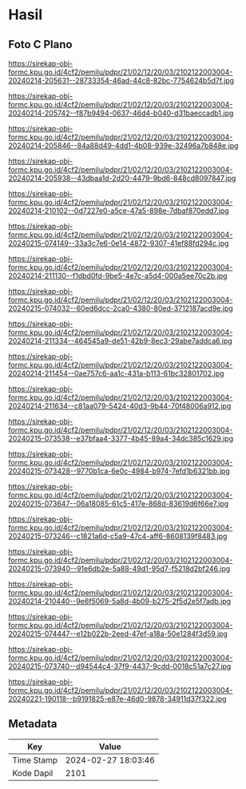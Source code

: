 # Hasil

## Foto C Plano

https://sirekap-obj-formc.kpu.go.id/4cf2/pemilu/pdpr/21/02/12/20/03/2102122003004-20240214-205631--28733354-46ad-44c8-82bc-7754624b5d7f.jpg

https://sirekap-obj-formc.kpu.go.id/4cf2/pemilu/pdpr/21/02/12/20/03/2102122003004-20240214-205742--f87b9494-0637-46d4-b040-d31baeccadb1.jpg

https://sirekap-obj-formc.kpu.go.id/4cf2/pemilu/pdpr/21/02/12/20/03/2102122003004-20240214-205846--84a88d49-4dd1-4b08-939e-32496a7b848e.jpg

https://sirekap-obj-formc.kpu.go.id/4cf2/pemilu/pdpr/21/02/12/20/03/2102122003004-20240214-205938--43dbaa1d-2d20-4479-9bd6-848cd8097847.jpg

https://sirekap-obj-formc.kpu.go.id/4cf2/pemilu/pdpr/21/02/12/20/03/2102122003004-20240214-210102--0d7227e0-a5ce-47a5-898e-7dbaf870edd7.jpg

https://sirekap-obj-formc.kpu.go.id/4cf2/pemilu/pdpr/21/02/12/20/03/2102122003004-20240215-074149--33a3c7e6-0e14-4872-9307-41ef88fd294c.jpg

https://sirekap-obj-formc.kpu.go.id/4cf2/pemilu/pdpr/21/02/12/20/03/2102122003004-20240214-211130--f1dbd0fd-9be5-4e7c-a5d4-000a5ee70c2b.jpg

https://sirekap-obj-formc.kpu.go.id/4cf2/pemilu/pdpr/21/02/12/20/03/2102122003004-20240215-074032--60ed6dcc-2ca0-4380-80ed-3712187acd9e.jpg

https://sirekap-obj-formc.kpu.go.id/4cf2/pemilu/pdpr/21/02/12/20/03/2102122003004-20240214-211334--464545a9-de51-42b9-8ec3-29abe7addca6.jpg

https://sirekap-obj-formc.kpu.go.id/4cf2/pemilu/pdpr/21/02/12/20/03/2102122003004-20240214-211454--0ae757c6-aa1c-431a-b113-61bc32801702.jpg

https://sirekap-obj-formc.kpu.go.id/4cf2/pemilu/pdpr/21/02/12/20/03/2102122003004-20240214-211634--c81aa079-5424-40d3-9b44-70f48006a912.jpg

https://sirekap-obj-formc.kpu.go.id/4cf2/pemilu/pdpr/21/02/12/20/03/2102122003004-20240215-073538--e37bfaa4-3377-4b45-89a4-34dc385c1629.jpg

https://sirekap-obj-formc.kpu.go.id/4cf2/pemilu/pdpr/21/02/12/20/03/2102122003004-20240215-073428--9770b1ca-6e0c-4984-b974-7efd1b6321bb.jpg

https://sirekap-obj-formc.kpu.go.id/4cf2/pemilu/pdpr/21/02/12/20/03/2102122003004-20240215-073647--06a18085-61c5-417e-868d-83619d6f66e7.jpg

https://sirekap-obj-formc.kpu.go.id/4cf2/pemilu/pdpr/21/02/12/20/03/2102122003004-20240215-073246--c1821a6d-c5a9-47c4-aff6-8608139f8483.jpg

https://sirekap-obj-formc.kpu.go.id/4cf2/pemilu/pdpr/21/02/12/20/03/2102122003004-20240215-073940--91e6db2e-5a88-49d1-95d7-f5218d2bf246.jpg

https://sirekap-obj-formc.kpu.go.id/4cf2/pemilu/pdpr/21/02/12/20/03/2102122003004-20240214-210440--9e6f5069-5a8d-4b09-b275-2f5d2e5f7adb.jpg

https://sirekap-obj-formc.kpu.go.id/4cf2/pemilu/pdpr/21/02/12/20/03/2102122003004-20240215-074447--e12b022b-2eed-47ef-a18a-50e1284f3d59.jpg

https://sirekap-obj-formc.kpu.go.id/4cf2/pemilu/pdpr/21/02/12/20/03/2102122003004-20240215-073740--d94544c4-37f9-4437-9cdd-0018c51a7c27.jpg

https://sirekap-obj-formc.kpu.go.id/4cf2/pemilu/pdpr/21/02/12/20/03/2102122003004-20240221-190118--b9191825-e87e-46d0-9878-34911d37f322.jpg


## Metadata

| Key        | Value               |
| ---------- | ------------------- |
| Time Stamp | 2024-02-27 18:03:46 |
| Kode Dapil | 2101                |



